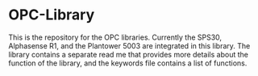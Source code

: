 # OPC-Library
This is the repository for the OPC libraries. Currently the SPS30, Alphasense R1, and the Plantower 5003 are integrated in this library.
The library contains a separate read me that provides more details about the function of the library, and the keywords file contains a
list of functions.
